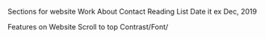 Sections for website
    Work
    About
    Contact
    Reading List
        Date it ex Dec, 2019

Features on Website
    Scroll to top
    Contrast/Font/

